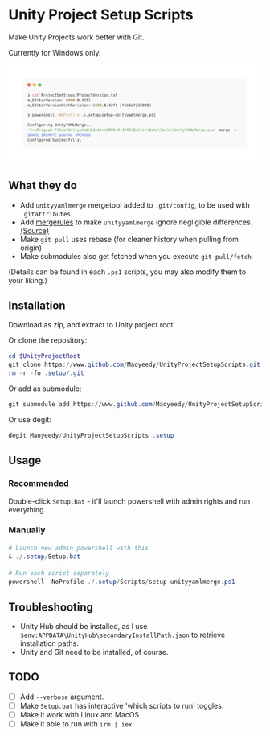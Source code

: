 # Unity Project Setup Scripts

Make Unity Projects work better with Git.

Currently for Windows only.

![Screenshot](Public/carbon.png)
<!-- ![Screenshot](Public/ScreenshotAlt.png) -->

## What they do

- Add `unityyamlmerge` mergetool added to `.git/config`, to be used with `.gitattributes`
- Add [mergerules](Scripts/mergerules.txt) to make `unityyamlmerge` ignore negligible differences. [(Source)](https://docs.unity3d.com/Manual/SmartMerge.html)
- Make `git pull` uses rebase (for cleaner history when pulling from origin)
- Make submodules also get fetched when you execute `git pull/fetch`

(Details can be found in each `.ps1` scripts, you may also modify them to your liking.)

## Installation

Download as zip, and extract to Unity project root.

Or clone the repository:
```powershell
cd $UnityProjectRoot
git clone https://www.github.com/Maoyeedy/UnityProjectSetupScripts.git .setup
rm -r -fo .setup/.git
```

Or add as submodule:
```powershell
git submodule add https://www.github.com/Maoyeedy/UnityProjectSetupScripts.git .setup
```

Or use degit:
```powershell
degit Maoyeedy/UnityProjectSetupScripts .setup
```

## Usage

### Recommended
Double-click `Setup.bat` - it'll launch powershell with admin rights and run everything.

### Manually
```powershell
# Launch new admin powershell with this
& ./.setup/Setup.bat

# Run each script separately
powershell -NoProfile ./.setup/Scripts/setup-unityyamlmerge.ps1
```

## Troubleshooting

- Unity Hub should be installed, as I use `$env:APPDATA\UnityHub\secondaryInstallPath.json` to retrieve installation paths.
- Unity and Git need to be installed, of course.

## TODO
- [ ] Add `--verbose` argument.
- [ ] Make `Setup.bat` has interactive 'which scripts to run' toggles.
- [ ] Make it work with Linux and MacOS
- [ ] Make it able to run with `irm | iex`
